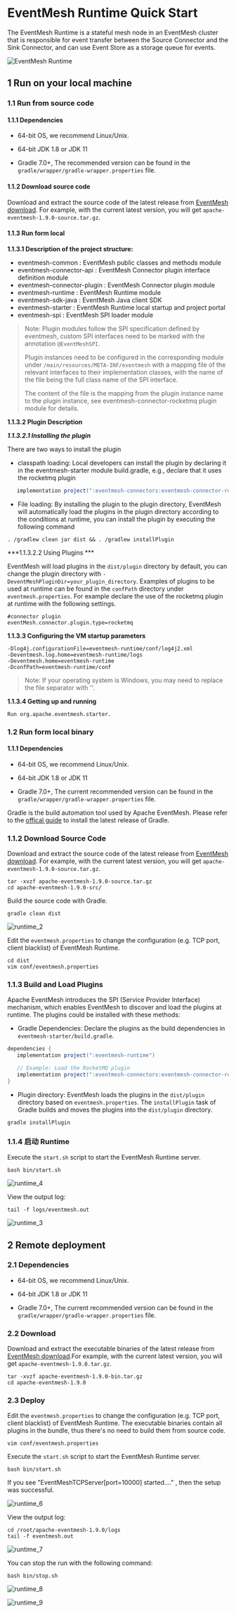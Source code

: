 # EventMesh Runtime Quick Start

The EventMesh Runtime is a stateful mesh node in an EventMesh cluster that is responsible for event transfer between the Source Connector and the Sink Connector, and can use Event Store as a storage queue for events.

![EventMesh Runtime](/images/design-document/runtime.png)

## 1 Run on your local machine

### 1.1 Run from source code

#### 1.1.1 Dependencies

- 64-bit OS, we recommend Linux/Unix.

- 64-bit JDK 1.8 or JDK 11

- Gradle 7.0+, The recommended version can be found in the `gradle/wrapper/gradle-wrapper.properties` file.

#### 1.1.2 Download source code

Download and extract the source code of the latest release from [EventMesh download](https://eventmesh.apache.org/download). For example, with the current latest version, you will get `apache-eventmesh-1.9.0-source.tar.gz`.

#### 1.1.3 Run form local

**1.1.3.1 Description of the project structure:**

- eventmesh-common : EventMesh public classes and methods module
- eventmesh-connector-api : EventMesh Connector plugin interface definition module
- eventmesh-connector-plugin : EventMesh Connector plugin module
- eventmesh-runtime : EventMesh Runtime module
- eventmesh-sdk-java : EventMesh Java client SDK
- eventmesh-starter : EventMesh Runtime local startup and project portal
- eventmesh-spi : EventMesh SPI loader module

> Note: Plugin modules follow the SPI specification defined by eventmesh, custom SPI interfaces need to be marked with the annotation `@EventMeshSPI`.
>
> Plugin instances need to be configured in the corresponding module under `/main/resources/META-INF/eventmesh` with a mapping file of the relevant interfaces to their implementation classes, with the name of the file being the full class name of the SPI interface.
>
> The content of the file is the mapping from the plugin instance name to the plugin instance, see eventmesh-connector-rocketmq plugin module for details.

**1.1.3.2 Plugin Description**

***1.1.3.2.1 Installing the plugin***

There are two ways to install the plugin

- classpath loading: Local developers can install the plugin by declaring it in the eventmesh-starter module build.gradle, e.g., declare that it uses the rocketmq plugin

```gradle
   implementation project(":eventmesh-connectors:eventmesh-connector-rocketmq")
```

- File loading: By installing the plugin to the plugin directory, EventMesh will automatically load the plugins in the plugin directory according to the conditions at runtime, you can install the plugin by executing the following command

```shell
. /gradlew clean jar dist && . /gradlew installPlugin
```

***1.1.3.2.2 Using Plugins ***

EventMesh will load plugins in the `dist/plugin` directory by default, you can change the plugin directory with `-DeventMeshPluginDir=your_plugin_directory`. Examples of plugins to be used at runtime can be found in the
`confPath` directory under `eventmesh.properties`. For example declare the use of the rocketmq plugin at runtime with the following settings.

```properties
#connector plugin
eventMesh.connector.plugin.type=rocketmq
```

**1.1.3.3 Configuring the VM startup parameters**

```properties
-Dlog4j.configurationFile=eventmesh-runtime/conf/log4j2.xml
-Deventmesh.log.home=eventmesh-runtime/logs
-Deventmesh.home=eventmesh-runtime
-DconfPath=eventmesh-runtime/conf
```

> Note: If your operating system is Windows, you may need to replace the file separator with '\'.

**1.1.3.4 Getting up and running**

```
Run org.apache.eventmesh.starter.
```

### 1.2 Run form local binary

#### 1.1.1 Dependencies

- 64-bit OS, we recommend Linux/Unix.

- 64-bit JDK 1.8 or JDK 11

- Gradle 7.0+, The current recommended version can be found in the `gradle/wrapper/gradle-wrapper.properties` file.

Gradle is the build automation tool used by Apache EventMesh. Please refer to the [offical guide](https://docs.gradle.org/current/userguide/installation.html) to install the latest release of Gradle.

### 1.1.2 Download Source Code

Download and extract the source code of the latest release from [EventMesh download](https://eventmesh.apache.org/download). For example, with the current latest version, you will get `apache-eventmesh-1.9.0-source.tar.gz`.

```console
tar -xvzf apache-eventmesh-1.9.0-source.tar.gz
cd apache-eventmesh-1.9.0-src/
```

Build the source code with Gradle.

```console
gradle clean dist
```

![runtime_2](/images/install/runtime_2.png)

Edit the `eventmesh.properties` to change the configuration (e.g. TCP port, client blacklist) of EventMesh Runtime.

```console
cd dist
vim conf/eventmesh.properties
```

### 1.1.3 Build and Load Plugins

Apache EventMesh  introduces the SPI (Service Provider Interface) mechanism, which enables EventMesh to discover and load the plugins at runtime. The plugins could be installed with these methods:

- Gradle Dependencies: Declare the plugins as the build dependencies in `eventmesh-starter/build.gradle`.

```gradle
dependencies {
   implementation project(":eventmesh-runtime")

   // Example: Load the RocketMQ plugin
   implementation project(":eventmesh-connectors:eventmesh-connector-rocketmq")
}
```

- Plugin directory: EventMesh loads the plugins in the `dist/plugin` directory based on `eventmesh.properties`. The `installPlugin` task of Gradle builds and moves the plugins into the `dist/plugin` directory.

```console
gradle installPlugin
```

### 1.1.4 启动 Runtime

Execute the `start.sh` script to start the EventMesh Runtime server.

```console
bash bin/start.sh
```

![runtime_4](/images/install/runtime_4.png)

View the output log:

```console
tail -f logs/eventmesh.out
```

![runtime_3](/images/install/runtime_3.png)

## 2 Remote deployment

### 2.1 Dependencies

- 64-bit OS, we recommend Linux/Unix.

- 64-bit JDK 1.8 or JDK 11

- Gradle 7.0+, The current recommended version can be found in the `gradle/wrapper/gradle-wrapper.properties` file.

### 2.2 Download

Download and extract the executable binaries of the latest release from [EventMesh download](https://eventmesh.apache.org/download).For example, with the current latest version, you will get `apache-eventmesh-1.9.0.tar.gz`.

```console
tar -xvzf apache-eventmesh-1.9.0-bin.tar.gz
cd apache-eventmesh-1.9.0
```

### 2.3 Deploy

Edit the `eventmesh.properties` to change the configuration (e.g. TCP port, client blacklist) of EventMesh Runtime. The executable binaries contain all plugins in the bundle, thus there's no need to build them from source code.

```console
vim conf/eventmesh.properties
```

Execute the `start.sh` script to start the EventMesh Runtime server.

```console
bash bin/start.sh
```

If you see "EventMeshTCPServer[port=10000] started...." , then the setup was successful.

![runtime_6](/images/install/runtime_6.png)

View the output log:

```console
cd /root/apache-eventmesh-1.9.0/logs
tail -f eventmesh.out
```

![runtime_7](/images/install/runtime_7.png)

You can stop the run with the following command:

```console
bash bin/stop.sh
```

![runtime_8](/images/install/runtime_8.png)

![runtime_9](/images/install/runtime_9.png)